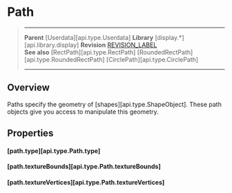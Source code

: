 # Path

> --------------------- ------------------------------------------------------------------------------------------
> __Parent__            [Userdata][api.type.Userdata]
> __Library__           [display.*][api.library.display]
> __Revision__          [REVISION_LABEL](REVISION_URL)       
> __See also__          [RectPath][api.type.RectPath]
>						[RoundedRectPath][api.type.RoundedRectPath]
>						[CirclePath][api.type.CirclePath]
> --------------------- ------------------------------------------------------------------------------------------


## Overview

Paths specify the geometry of [shapes][api.type.ShapeObject]. These path objects give you access to manipulate this geometry.


## Properties

#### [path.type][api.type.Path.type]

#### [path.textureBounds][api.type.Path.textureBounds]

#### [path.textureVertices][api.type.Path.textureVertices]

